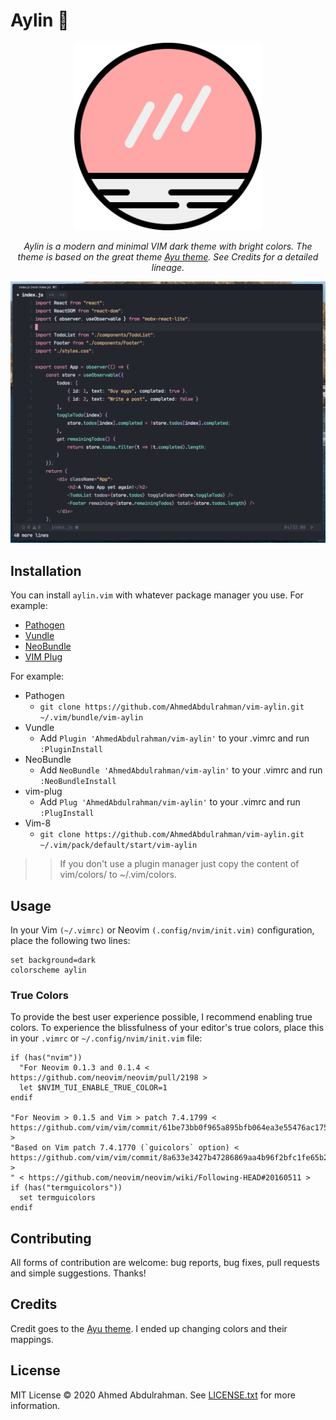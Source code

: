 # Aylin 🌌

<p align="center">
  <img src="./images/logo.png" width="300" alt="Aylin">
</p>

<p align="center">
    <em>Aylin is a modern and minimal VIM dark theme with bright colors. The theme is based on the great theme <a href="https://github.com/ayu-theme/vscode-ayu">Ayu theme</a>. See Credits for a detailed lineage.</em>
</p>

<p align="center">
  <img src="./images/screenshot.png" alt="Screenshot">
</p>

## Installation
You can install `aylin.vim` with whatever package manager you use. For example:
- [Pathogen][vimpathogen]
- [Vundle][vundle]
- [NeoBundle][neobundle]
- [VIM Plug][vimplug]

For example:

- Pathogen
  - `git clone https://github.com/AhmedAbdulrahman/vim-aylin.git ~/.vim/bundle/vim-aylin`
- Vundle
  - Add `Plugin 'AhmedAbdulrahman/vim-aylin'` to your .vimrc and run `:PluginInstall`
- NeoBundle
  - Add `NeoBundle 'AhmedAbdulrahman/vim-aylin'` to your .vimrc and run `:NeoBundleInstall`
- vim-plug
  - Add `Plug 'AhmedAbdulrahman/vim-aylin'` to your .vimrc and run `:PlugInstall`
- Vim-8
  - `git clone https://github.com/AhmedAbdulrahman/vim-aylin.git ~/.vim/pack/default/start/vim-aylin`

>> If you don't use a plugin manager just copy the content of vim/colors/ to ~/.vim/colors.

## Usage
In your Vim `(~/.vimrc)` or Neovim `(.config/nvim/init.vim)` configuration, place the following two lines:

```vim
set background=dark
colorscheme aylin
```

### True Colors

To provide the best user experience possible, I recommend enabling true colors. To experience the blissfulness of your editor's true colors, place this in your `.vimrc` or `~/.config/nvim/init.vim` file:

```vim
if (has("nvim"))
  "For Neovim 0.1.3 and 0.1.4 < https://github.com/neovim/neovim/pull/2198 >
  let $NVIM_TUI_ENABLE_TRUE_COLOR=1
endif

"For Neovim > 0.1.5 and Vim > patch 7.4.1799 < https://github.com/vim/vim/commit/61be73bb0f965a895bfb064ea3e55476ac175162 >
"Based on Vim patch 7.4.1770 (`guicolors` option) < https://github.com/vim/vim/commit/8a633e3427b47286869aa4b96f2bfc1fe65b25cd >
" < https://github.com/neovim/neovim/wiki/Following-HEAD#20160511 >
if (has("termguicolors"))
  set termguicolors
endif
```

## Contributing
All forms of contribution are welcome: bug reports, bug fixes, pull requests and simple suggestions. Thanks!


## Credits

Credit goes to the [Ayu theme][vscodeayu]. I ended up changing colors and their mappings.

## License
MIT License © 2020 Ahmed Abdulrahman. See [LICENSE.txt](./LICENSE.txt) for more information.

[logo]: images/logo.png
[screenshot]: images/screenshot.png
[vscodeayu]: https://github.com/ayu-theme/vscode-ayu
[vimplug]: https://github.com/junegunn/vim-plug
[neobundle]: https://github.com/Shougo/neobundle.vim
[vundle]: https://github.com/gmarik/vundle
[vimpathogen]: https://github.com/tpope/vim-pathogen
[firaCode]: https://github.com/tonsky/FiraCode
